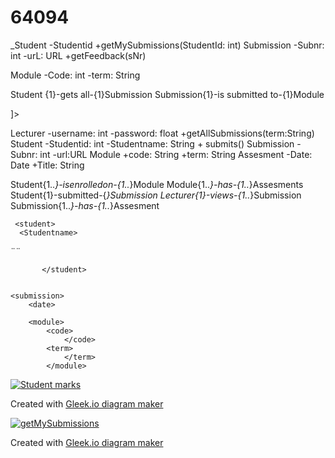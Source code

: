 # 64094

<xml version=¨1.0¨ encoding=¨utf-8?>
  
  <!--DTD-->
  <!DOCTYPE StudentAssm
[
<!ELEMENT Studentname (fname lname)>

_Student
	-Studentid
	+getMySubmissions(StudentId: int)
Submission
	-Subnr: int
	-urL: URL
	+getFeedback(sNr)

Module
	-Code: int
	-term: String


Student {1}-gets all-{1}Submission
Submission{1}-is submitted to-{1}Module

]>
  
  Lecturer
	-username: int
	-password: float
	+getAllSubmissions(term:String)
Student
	-Studentid: int
	-Studentname: String
	+ submits()
Submission
	-Subnr: int
	-url:URL
Module
	+code: String
	+term: String
Assesment
	-Date: Date
	+Title: String


Student{1..*}-isenrolledon-{1..*}Module
Module{1..*}-has-{1..*}Assesments
Student{1}-submitted-{*}Submission
Lecturer{1}-views-{1..*}Submission
Submission{1..*}-has-{1..*}Assesment



  
   <!--XML-->
  
<xml version=¨1.0¨ encoding=¨utf-8?>
	
     <student>	         
      <Studentname>
  <fname>¨¨</fname>
	      
   </Studentname>
	     <studentid>
		     </studentid>
		     
	       </student>
	
	
	<submission>
		<date>
  </date>
	<Subnr>
		<Subnr>
			<url>
				</url>
		</submission>
		
		<module>
			<code>
				</code>
			<term>
				</term>
			</module>
  
   <!--JSON-->
  
  
  
<!-- link https://app.gleek.io/diagrams/mG6gZWu1s0kStPSpoJ0fOA -->
  
   <!--HTML links to the class diagrams-->
  
<a href="https://app.gleek.io/diagrams/mG6gZWu1s0kStPSpoJ0fOA" target="_blank">
    <img src="https://sketchertest.blob.core.windows.net/previewimages/mG6gZWu1s0kStPSpoJ0fOA.png" alt="Student marks" title="Student marks" />
</a>
<p>Created with <a href="https://gleek.io">Gleek.io diagram maker </a></p>
  
  <!-- link https://app.gleek.io/diagrams/mG6gZWu1s0kStPSpoJ0fOA -->
  
   <!--HTML links to the reduced class diagram for getAllSubmissions ()-->
  
  <a href="https://app.gleek.io/diagrams/5QSesIG7lDQi6UENwyz7gQ" target="_blank">
    <img src="https://sketchertest.blob.core.windows.net/previewimages/5QSesIG7lDQi6UENwyz7gQ.png" alt="getMySubmissions" title="getMySubmissions" />
</a>
<p>Created with <a href="https://gleek.io">Gleek.io diagram maker </a></p>
